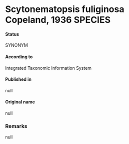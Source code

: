 Scytonematopsis fuliginosa Copeland, 1936 SPECIES
=======

#### Status
SYNONYM

#### According to
Integrated Taxonomic Information System

#### Published in
null

#### Original name
null

### Remarks
null